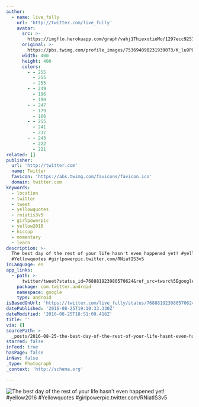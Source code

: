 ```yaml
---
author:
  - name: live_fully
    url: 'http://twitter.com/live_fully'
    avatar:
      src: >-
        https://imgflo.herokuapp.com/graph/vahj1ThiexotieMo/1297ecc92579b54cc2321343e9333537/noop.jpg?input=https%3A%2F%2Fpbs.twimg.com%2Fprofile_images%2F753694090231939073%2FK_lu9POn_400x400.jpg
      original: >-
        https://pbs.twimg.com/profile_images/753694090231939073/K_lu9POn_400x400.jpg
      width: 400
      height: 400
      colors:
        - - 255
          - 255
          - 255
        - - 249
          - 196
          - 190
        - - 247
          - 179
          - 166
        - - 255
          - 241
          - 237
        - - 243
          - 222
          - 221
related: []
publisher:
  url: 'http://twitter.com'
  name: Twitter
  favicon: 'https://abs.twimg.com/favicons/favicon.ico'
  domain: twitter.com
keywords:
  - location
  - twitter
  - tweet
  - yellowquotes
  - rniatis3v5
  - girlpowerpic
  - yellow2016
  - hiccup
  - momentary
  - learn
description: >-
  The best day of the rest of your life hasn't even happened yet! #yellow2016
  #Yellowquotes #girlpowerpic.twitter.com/RNiatIS3v5
inLanguage: en
app_links:
  - path: >-
      twitter/tweet?status_id=768881923980570624&ref_src=twsrc%5Egoogle%7Ctwcamp%5Eandroidseo%7Ctwgr%5Estatus%7Ctwterm%5E768881923980570624
    package: com.twitter.android
    namespace: google
    type: android
isBasedOnUrl: 'https://twitter.com/live_fully/status/768881923980570624'
datePublished: '2016-08-25T19:10:33.330Z'
dateModified: '2016-08-25T18:51:09.416Z'
title: ''
via: {}
sourcePath: >-
  _posts/2016-08-25-the-best-day-of-the-rest-of-your-life-hasnt-even-happened-y.md
starred: false
inFeed: true
hasPage: false
inNav: false
_type: Photograph
_context: 'http://schema.org'

---
```

![The best day of the rest of your life hasn't even happened yet! #yellow2016 #Yellowquotes #girlpowerpic.twitter.com/RNiatIS3v5](https://pbs.twimg.com/media/CqueCEuUIAEn3uZ.jpg:large)